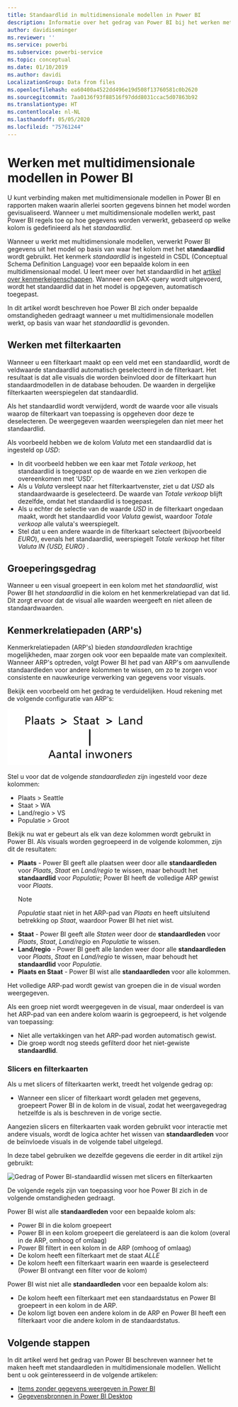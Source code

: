 ```yaml
---
title: Standaardlid in multidimensionale modellen in Power BI
description: Informatie over het gedrag van Power BI bij het werken met standaardleden met multidimensionale modellen
author: davidiseminger
ms.reviewer: ''
ms.service: powerbi
ms.subservice: powerbi-service
ms.topic: conceptual
ms.date: 01/10/2019
ms.author: davidi
LocalizationGroup: Data from files
ms.openlocfilehash: ea60400a4522dd496e19d508f13760581c0b2620
ms.sourcegitcommit: 7aa0136f93f88516f97ddd8031ccac5d07863b92
ms.translationtype: HT
ms.contentlocale: nl-NL
ms.lasthandoff: 05/05/2020
ms.locfileid: "75761244"
---
```

# <a name="work-with-multidimensional-models-in-power-bi"></a>Werken met multidimensionale modellen in Power BI

U kunt verbinding maken met multidimensionale modellen in Power BI en rapporten maken waarin allerlei soorten gegevens binnen het model worden gevisualiseerd. Wanneer u met multidimensionale modellen werkt, past Power BI regels toe op hoe gegevens worden verwerkt, gebaseerd op welke kolom is gedefinieerd als het *standaardlid*. 

Wanneer u werkt met multidimensionale modellen, verwerkt Power BI gegevens uit het model op basis van waar het kolom met het **standaardlid** wordt gebruikt. Het kenmerk *standaardlid* is ingesteld in CSDL (Conceptual Schema Definition Language) voor een bepaalde kolom in een multidimensionaal model. U leert meer over het standaardlid in het [artikel over kenmerkeigenschappen](https://docs.microsoft.com/sql/analysis-services/multidimensional-models/attribute-properties-define-a-default-member?view=sql-server-2017). Wanneer een DAX-query wordt uitgevoerd, wordt het standaardlid dat in het model is opgegeven, automatisch toegepast.

In dit artikel wordt beschreven hoe Power BI zich onder bepaalde omstandigheden gedraagt wanneer u met multidimensionale modellen werkt, op basis van waar het *standaardlid* is gevonden. 

## <a name="working-with-filter-cards"></a>Werken met filterkaarten

Wanneer u een filterkaart maakt op een veld met een standaardlid, wordt de veldwaarde standaardlid automatisch geselecteerd in de filterkaart. Het resultaat is dat alle visuals die worden beïnvloed door de filterkaart hun standaardmodellen in de database behouden. De waarden in dergelijke filterkaarten weerspiegelen dat standaardlid.

Als het standaardlid wordt verwijderd, wordt de waarde voor alle visuals waarop de filterkaart van toepassing is opgeheven door deze te deselecteren. De weergegeven waarden weerspiegelen dan niet meer het standaardlid.

Als voorbeeld hebben we de kolom *Valuta* met een standaardlid dat is ingesteld op *USD*:

* In dit voorbeeld hebben we een kaar met *Totale verkoop*, het standaardlid is toegepast op de waarde en we zien verkopen die overeenkomen met 'USD'.
* Als u *Valuta* versleept naar het filterkaartvenster, ziet u dat *USD* als standaardwaarde is geselecteerd. De waarde van *Totale verkoop* blijft dezelfde, omdat het standaardlid is toegepast.
* Als u echter de selectie van de waarde *USD* in de filterkaart ongedaan maakt, wordt het standaardlid voor *Valuta* gewist, waardoor *Totale verkoop* alle valuta's weerspiegelt.
* Stel dat u een andere waarde in de filterkaart selecteert (bijvoorbeeld *EURO*), evenals het standaardlid, weerspiegelt *Totale verkoop* het filter *Valuta IN {USD, EURO}* .

## <a name="grouping-behavior"></a>Groeperingsgedrag

Wanneer u een visual groepeert in een kolom met het *standaardlid*, wist Power BI het *standaardlid* in die kolom en het kenmerkrelatiepad van dat lid. Dit zorgt ervoor dat de visual alle waarden weergeeft en niet alleen de standaardwaarden.

## <a name="attribute-relationship-paths-arps"></a>Kenmerkrelatiepaden (ARP's)

Kenmerkrelatiepaden (ARP's) bieden *standaardleden* krachtige mogelijkheden, maar zorgen ook voor een bepaalde mate van complexiteit. Wanneer ARP's optreden, volgt Power BI het pad van ARP's om aanvullende standaardleden voor andere kolommen te wissen, om zo te zorgen voor consistente en nauwkeurige verwerking van gegevens voor visuals.

Bekijk een voorbeeld om het gedrag te verduidelijken. Houd rekening met de volgende configuratie van ARP's:

![ARP's in een multidimensionaal model](media/desktop-default-member-multidimensional-models/default-members_01.png)

Stel u voor dat de volgende *standaardleden* zijn ingesteld voor deze kolommen:

* Plaats > Seattle
* Staat > WA
* Land/regio > VS
* Populatie > Groot

Bekijk nu wat er gebeurt als elk van deze kolommen wordt gebruikt in Power BI. Als visuals worden gegroepeerd in de volgende kolommen, zijn dit de resultaten:

* **Plaats** - Power BI geeft alle plaatsen weer door alle **standaardleden** voor *Plaats*, *Staat* en *Land/regio* te wissen, maar behoudt het **standaardlid** voor *Populatie*; Power BI heeft de volledige ARP gewist voor *Plaats*.
    > [!NOTE]
    > *Populatie* staat niet in het ARP-pad van *Plaats* en heeft uitsluitend betrekking op *Staat*, waardoor Power BI het niet wist.
* **Staat** - Power BI geeft alle *Staten* weer door de **standaardleden** voor *Plaats*, *Staat*, *Land/regio* en *Populatie* te wissen.
* **Land/regio** - Power BI geeft alle landen weer door alle **standaardleden** voor *Plaats*, *Staat* en *Land/regio* te wissen, maar behoudt het **standaardlid** voor *Populatie*.
* **Plaats en Staat** - Power BI wist alle **standaardleden** voor alle kolommen.

Het volledige ARP-pad wordt gewist van groepen die in de visual worden weergegeven. 

Als een groep niet wordt weergegeven in de visual, maar onderdeel is van het ARP-pad van een andere kolom waarin is gegroepeerd, is het volgende van toepassing:

* Niet alle vertakkingen van het ARP-pad worden automatisch gewist.
* Die groep wordt nog steeds gefilterd door het niet-gewiste **standaardlid**.

### <a name="slicers-and-filter-cards"></a>Slicers en filterkaarten

Als u met slicers of filterkaarten werkt, treedt het volgende gedrag op:

* Wanneer een slicer of filterkaart wordt geladen met gegevens, groepeert Power BI in de kolom in de visual, zodat het weergavegedrag hetzelfde is als is beschreven in de vorige sectie.

Aangezien slicers en filterkaarten vaak worden gebruikt voor interactie met andere visuals, wordt de logica achter het wissen van **standaardleden** voor de beïnvloede visuals in de volgende tabel uitgelegd. 

In deze tabel gebruiken we dezelfde gegevens die eerder in dit artikel zijn gebruikt:

![Gedrag of Power BI-standaardlid wissen met slicers en filterkaarten](media/desktop-default-member-multidimensional-models/default-members_02.png)

De volgende regels zijn van toepassing voor hoe Power BI zich in de volgende omstandigheden gedraagt.

Power BI wist alle **standaardleden** voor een bepaalde kolom als:

* Power BI in die kolom groepeert
* Power BI in een kolom groepeert die gerelateerd is aan die kolom (overal in de ARP, omhoog of omlaag)
* Power BI filtert in een kolom in de ARP (omhoog of omlaag)
* De kolom heeft een filterkaart met de staat *ALLE*
* De kolom heeft een filterkaart waarin een waarde is geselecteerd (Power BI ontvangt een filter voor de kolom)

Power BI wist niet alle **standaardleden** voor een bepaalde kolom als:

* De kolom heeft een filterkaart met een standaardstatus en Power BI groepeert in een kolom in de ARP.
* De kolom ligt boven een andere kolom in de ARP en Power BI heeft een filterkaart voor die andere kolom in de standaardstatus.


## <a name="next-steps"></a>Volgende stappen

In dit artikel werd het gedrag van Power BI beschreven wanneer het te maken heeft met standaardleden in multidimensionale modellen. Wellicht bent u ook geïnteresseerd in de volgende artikelen: 

* [Items zonder gegevens weergeven in Power BI](desktop-show-items-no-data.md)
* [Gegevensbronnen in Power BI Desktop](desktop-data-sources.md)
